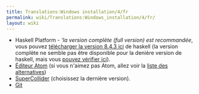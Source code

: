 ```yaml
---
title: Translations:Windows installation/4/fr
permalink: wiki/Translations:Windows_installation/4/fr/
layout: wiki
---
```


-   Haskell Platform - *'la version complète (full version) est
    recommandée*, vous pouvez [télécharger la version 8.4.3
    ici](https://www.haskell.org/platform/download/8.4.3/HaskellPlatform-8.4.3-full-x86_64-setup.exe)
    de haskell (la version complète ne semble pas être disponible pour
    la denière version de haskell, mais vous [pouvez vérifier
    ici](https://www.haskell.org/platform/windows.html)).
-   [Éditeur Atom](https://atom.io/) (si vous n'aimez pas Atom, allez
    voir la [liste des alternatives](/wiki/List_of_tidal_editors "wikilink"))
-   [SuperCollider](http://supercollider.github.io/download) (choisissez
    la dernière version).
-   [Git](https://git-scm.com/)
